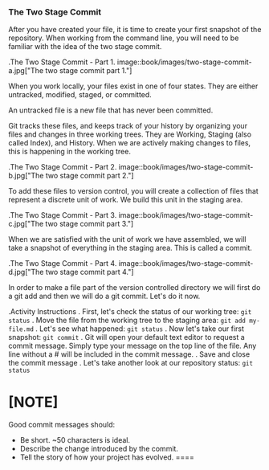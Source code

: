 ### The Two Stage Commit

After you have created your file, it is time to create your first snapshot of the repository. When working from the command line, you will need to be familiar with the idea of the two stage commit.

.The Two Stage Commit - Part 1.
image::book/images/two-stage-commit-a.jpg["The two stage commit part 1."]

When you work locally, your files exist in one of four states. They are either untracked, modified, staged, or committed.

An untracked file is a new file that has never been committed.

Git tracks these files, and keeps track of your history by organizing your files and changes in three working trees. They are Working, Staging (also called Index), and History. When we are actively making changes to files, this is happening in the working tree.

.The Two Stage Commit - Part 2.
image::book/images/two-stage-commit-b.jpg["The two stage commit part 2."]

To add these files to version control, you will create a collection of files that represent a discrete unit of work. We build this unit in the staging area.

.The Two Stage Commit - Part 3.
image::book/images/two-stage-commit-c.jpg["The two stage commit part 3."]

When we are satisfied with the unit of work we have assembled, we will take a snapshot of everything in the staging area. This is called a commit.

.The Two Stage Commit - Part 4.
image::book/images/two-stage-commit-d.jpg["The two stage commit part 4."]

In order to make a file part of the version controlled directory we will first do a git add and then we will do a git commit. Let's do it now.

.Activity Instructions
. First, let's check the status of our working tree: `git status`
. Move the file from the working tree to the staging area: `git add my-file.md`
. Let's see what happened: `git status`
. Now let's take our first snapshot: `git commit`
. Git will open your default text editor to request a commit message. Simply type your message on the top line of the file. Any line without a # will be included in the commit message.
. Save and close the commit message
. Let's take another look at our repository status: `git status`

[NOTE]
====
Good commit messages should:

- Be short. ~50 characters is ideal.
- Describe the change introduced by the commit.
- Tell the story of how your project has evolved.
====
